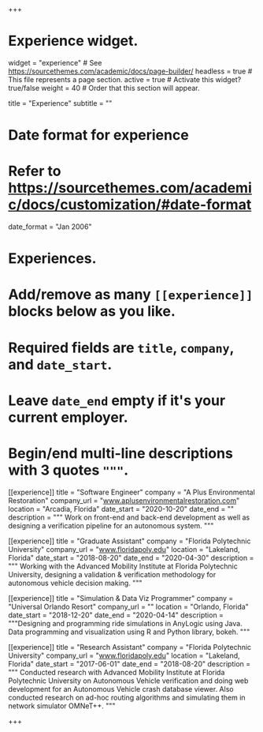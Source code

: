 +++
# Experience widget.
widget = "experience"  # See https://sourcethemes.com/academic/docs/page-builder/
headless = true  # This file represents a page section.
active = true  # Activate this widget? true/false
weight = 40  # Order that this section will appear.

title = "Experience"
subtitle = ""

# Date format for experience
#   Refer to https://sourcethemes.com/academic/docs/customization/#date-format
date_format = "Jan 2006"

# Experiences.
#   Add/remove as many `[[experience]]` blocks below as you like.
#   Required fields are `title`, `company`, and `date_start`.
#   Leave `date_end` empty if it's your current employer.
#   Begin/end multi-line descriptions with 3 quotes `"""`.
[[experience]]
  title = "Software Engineer"
  company = "A Plus Environmental Restoration"
  company_url = "www.aplusenvironmentalrestoration.com"
  location = "Arcadia, Florida"
  date_start = "2020-10-20"
  date_end = ""
  description = """
  Work on front-end and back-end development as well as designing a verification pipeline for an autonomous system.
  """

[[experience]]
  title = "Graduate Assistant"
  company = "Florida Polytechnic University"
  company_url = "www.floridapoly.edu"
  location = "Lakeland, Florida"
  date_start = "2018-08-20"
  date_end = "2020-04-30"
  description = """
  Working with the Advanced Mobility Institute at Florida Polytechnic University, designing a validation & verification methodology for autonomous vehicle decision making.
  """

[[experience]]
  title = "Simulation & Data Viz Programmer"
  company = "Universal Orlando Resort"
  company_url = ""
  location = "Orlando, Florida"
  date_start = "2018-12-20"
  date_end = "2020-04-14"
  description = """Designing and programming ride simulations in AnyLogic using Java. Data programming and visualization using R and Python library, bokeh.
  """

[[experience]]
  title = "Research Assistant"
  company = "Florida Polytechnic University"
  company_url = "www.floridapoly.edu"
  location = "Lakeland, Florida"
  date_start = "2017-06-01"
  date_end = "2018-08-20"
  description = """
  Conducted research with Advanced Mobility Institute at Florida Polytechnic University on Autonomous Vehicle verification and doing web development for an Autonomous Vehicle crash database viewer. Also conducted research on ad-hoc routing algorithms and simulating them in network simulator OMNeT++.
  """

+++
